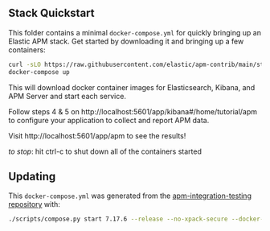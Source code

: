 ## Stack Quickstart

This folder contains a minimal `docker-compose.yml` for quickly bringing up an Elastic APM stack.
Get started by downloading it and bringing up a few containers:

```sh
curl -sLO https://raw.githubusercontent.com/elastic/apm-contrib/main/stack/docker-compose.yml
docker-compose up
```

This will download docker container images for Elasticsearch, Kibana, and APM Server and start each service.

Follow steps 4 & 5 on http://localhost:5601/app/kibana#/home/tutorial/apm to configure your application to collect and report APM data.

Visit http://localhost:5601/app/apm to see the results!

*to stop*: hit ctrl-c to shut down all of the containers started

## Updating

This `docker-compose.yml` was generated from the [apm-integration-testing repository](https://github.com/elastic/apm-integration-testing) with:

```sh
./scripts/compose.py start 7.17.6 --release --no-xpack-secure --docker-compose-path - | sed 's/7.17.6/${STACK_VERSION:-7.17.6}/'
```
